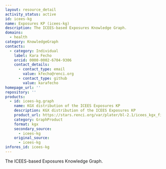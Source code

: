 ```yaml
---
layout: resource_detail
activity_status: active
id: icees-kg
name: Exposures KP (icees-kg)
description: The ICEES-based Exposures Knowledge Graph.
domains:
  - health
category: KnowledgeGraph
contacts:
  - category: Individual
    label: Kara Fecho
    orcid: 0000-0002-6704-9306
    contact_details:
      - contact_type: email
        value: kfecho@renci.org
      - contact_type: github
        value: karafecho
homepage_url: ''
repository: ''
products:
  - id: icees-kg.graph
    name: KGX distribution of the ICEES Exposures KP
    description: KGX distribution of the ICEES Exposures KP
    product_url: https://stars.renci.org/var/plater/bl-2.1/icees_kgx_files/
    category: GraphProduct
    format: kgx
    secondary_source:
      - icees-kg
    original_source:
      - icees-kg
infores_id: icees-kg
---
```


The ICEES-based Exposures Knowledge Graph.
